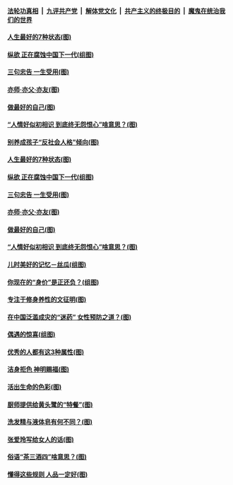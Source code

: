 ####  [法轮功真相](../../../../basic/blob/master/README.md?t=07090331) &nbsp;|&nbsp; [九评共产党](../../../../9ping.md/blob/master/README.md?t=07090331) &nbsp;|&nbsp; [解体党文化](../../../../jtdwh.md/blob/master/README.md?t=07090331)  &nbsp;|&nbsp; [共产主义的终极目的](../../../../gczydzjmd.md/blob/master/README.md?t=07090331) &nbsp;|&nbsp; [魔鬼在统治我们的世界](../../../../mgztzwmdsj.md/blob/master/README.md?t=07090331) 

#### [人生最好的7种状态(图)](../pages/p8/938988.md?t=07090331) 

#### [纵欲 正在腐蚀中国下一代(组图)](../pages/p8/938992.md?t=07090331) 

#### [三句忠告 一生受用(图)](../pages/p8/938640.md?t=07090331) 

#### [亦师‧亦父‧亦友(图)](../pages/p8/938927.md?t=07090331) 

#### [做最好的自己(图)](../pages/p8/938492.md?t=07090331) 

#### [“人情好似初相识 到底终无怨恨心”啥意思？(图)](../pages/p8/938871.md?t=07090331) 

#### [别养成孩子“反社会人格”倾向(图)](../pages/p8/939049.md?t=07090331) 

#### [人生最好的7种状态(图)](../pages/p8/938988.md?t=07090331) 

#### [纵欲 正在腐蚀中国下一代(组图)](../pages/p8/938992.md?t=07090331) 

#### [三句忠告 一生受用(图)](../pages/p8/938640.md?t=07090331) 

#### [亦师‧亦父‧亦友(图)](../pages/p8/938927.md?t=07090331) 

#### [做最好的自己(图)](../pages/p8/938492.md?t=07090331) 

#### [“人情好似初相识 到底终无怨恨心”啥意思？(图)](../pages/p8/938871.md?t=07090331) 

#### [儿时美好的记忆－丝瓜(组图)](../pages/p8/938641.md?t=07090331) 

#### [你现在的“身价”是正还负？(组图)](../pages/p8/938848.md?t=07090331) 

#### [专注于修身养性的文征明(图)](../pages/p8/938487.md?t=07090331) 

#### [在中国泛滥成灾的“迷药” 女性预防之道？(图)](../pages/p8/938746.md?t=07090331) 

#### [偶遇的惊喜(组图)](../pages/p8/937363.md?t=07090331) 

#### [优秀的人都有这3种属性(图)](../pages/p8/938743.md?t=07090331) 

#### [洁身拒色 神明赐福(图)](../pages/p8/938479.md?t=07090331) 

#### [活出生命的色彩(图)](../pages/p8/938638.md?t=07090331) 

#### [厨师提供给黄头鹭的“特餐”(图)](../pages/p8/938645.md?t=07090331) 

#### [洗发精与液体皂有何不同？(图)](../pages/p8/938639.md?t=07090331) 

#### [张爱玲写给女人的话(图)](../pages/p8/938206.md?t=07090331) 

#### [俗语“茶三酒四”啥意思？(图)](../pages/p8/938584.md?t=07090331) 

#### [懂得这些规则 人品一定好(图)](../pages/p8/937490.md?t=07090331) 

